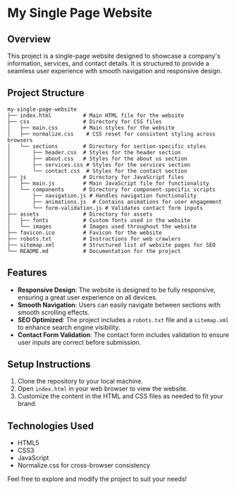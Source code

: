 # My Single Page Website

## Overview
This project is a single-page website designed to showcase a company's information, services, and contact details. It is structured to provide a seamless user experience with smooth navigation and responsive design.

## Project Structure
```
my-single-page-website
├── index.html          # Main HTML file for the website
├── css                 # Directory for CSS files
│   ├── main.css        # Main styles for the website
│   ├── normalize.css    # CSS reset for consistent styling across browsers
│   └── sections        # Directory for section-specific styles
│       ├── header.css  # Styles for the header section
│       ├── about.css   # Styles for the about us section
│       ├── services.css # Styles for the services section
│       └── contact.css  # Styles for the contact section
├── js                  # Directory for JavaScript files
│   ├── main.js         # Main JavaScript file for functionality
│   └── components      # Directory for component-specific scripts
│       ├── navigation.js # Handles navigation functionality
│       ├── animations.js  # Contains animations for user engagement
│       └── form-validation.js # Validates contact form inputs
├── assets              # Directory for assets
│   ├── fonts           # Custom fonts used in the website
│   └── images          # Images used throughout the website
├── favicon.ico         # Favicon for the website
├── robots.txt          # Instructions for web crawlers
├── sitemap.xml         # Structured list of website pages for SEO
└── README.md           # Documentation for the project
```

## Features
- **Responsive Design**: The website is designed to be fully responsive, ensuring a great user experience on all devices.
- **Smooth Navigation**: Users can easily navigate between sections with smooth scrolling effects.
- **SEO Optimized**: The project includes a `robots.txt` file and a `sitemap.xml` to enhance search engine visibility.
- **Contact Form Validation**: The contact form includes validation to ensure user inputs are correct before submission.

## Setup Instructions
1. Clone the repository to your local machine.
2. Open `index.html` in your web browser to view the website.
3. Customize the content in the HTML and CSS files as needed to fit your brand.

## Technologies Used
- HTML5
- CSS3
- JavaScript
- Normalize.css for cross-browser consistency

Feel free to explore and modify the project to suit your needs!